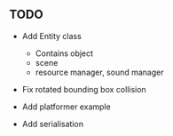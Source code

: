 
## TODO

* Add Entity class
  * Contains object
  * scene
  * resource manager, sound manager

* Fix rotated bounding box collision
* Add platformer example
* Add serialisation